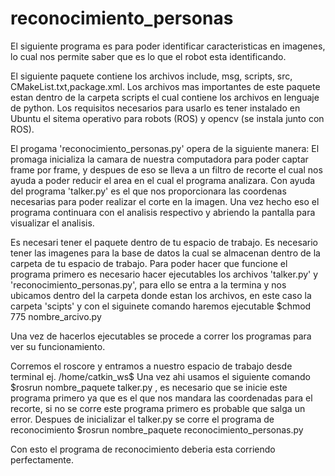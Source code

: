 # reconocimiento_personas

El siguiente programa es para poder identificar caracteristicas en imagenes, lo cual nos permite saber que es lo que el robot esta identificando.

El siguiente paquete contiene los archivos include, msg, scripts, src, CMakeList.txt,package.xml.
Los archivos mas importantes de este paquete estan dentro de la carpeta scripts el cual contiene los archivos en lenguaje de python.
Los requisitos necesarios para usarlo es tener instalado en Ubuntu el sitema operativo para robots (ROS) y opencv (se instala junto con ROS).

El progama 'reconocimiento_personas.py' opera de la siguiente manera: 
El promaga inicializa la camara de nuestra computadora para poder captar frame por frame, y despues de eso se lleva a un filtro de recorte el cual nos ayuda a poder reducir el area en el cual el programa analizara.
Con ayuda del programa 'talker.py' es el que nos proporcionara las coordenas necesarias para poder realizar el corte en la imagen.
Una vez hecho eso el programa continuara con el analisis respectivo y abriendo la pantalla para visualizar el analisis.

Es necesari tener el paquete dentro de tu espacio de trabajo.
Es necesario tener las imagenes para la base de datos la cual se almacenan dentro de la carpeta de tu espacio de trabajo.
Para poder hacer que funcione el programa primero es necesario hacer ejecutables los archivos 'talker.py' y 'reconocimiento_personas.py', para ello se entra a la termina y nos ubicamos dentro del la carpeta donde estan los archivos, en este caso la carpeta 'scipts' y con el siguinete comando haremos ejecutable $chmod 775 nombre_arcivo.py

Una vez de hacerlos ejecutables se procede a correr los programas para ver su funcionamiento.

Corremos el roscore y entramos a nuestro espacio de trabajo desde terminal ej. /home/catkin_ws$ 
Una vez ahi usamos el siguiente comando $rosrun nombre_paquete talker.py , es necesario que se inicie este programa primero ya que es el que nos mandara las coordenadas para el recorte, si no se corre este programa primero es probable que salga un error.
Despues de inicializar el talker.py se corre el programa de reconocimiento $rosrun nombre_paquete reconocimiento_personas.py

Con esto el programa de reconocimiento deberia esta corriendo perfectamente.
